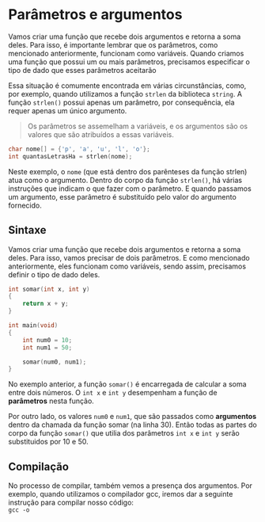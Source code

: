 # Parâmetros e argumentos
Vamos criar uma função que recebe dois argumentos e retorna a soma deles. Para isso, é importante lembrar que os parâmetros, como mencionado anteriormente, funcionam como variáveis. Quando criamos uma função que possui um ou mais parâmetros, precisamos especificar o tipo de dado que esses parâmetros aceitarão

Essa situação é comumente encontrada em várias circunstâncias, como, por exemplo, quando utilizamos a função `strlen` da biblioteca `string`. A função `strlen()` possui apenas um parâmetro, por consequência, ela requer apenas um único argumento. 
> Os parâmetros se assemelham a variáveis, e os argumentos são os valores que são atribuídos a essas variáveis.

```c
char nome[] = {'p', 'a', 'u', 'l', 'o'};
int quantasLetrasHa = strlen(nome);
```
Neste exemplo, o `nome` (que está dentro dos parênteses da função strlen) atua como o argumento. 
Dentro do corpo da função `strlen()`, há várias instruções que indicam o que fazer com o parâmetro. E quando passamos um argumento, esse parâmetro é substituído pelo valor do argumento fornecido.


## Sintaxe 
Vamos criar uma função que recebe dois argumentos e retorna a soma deles. 
Para isso, vamos precisar de dois parâmetros. E como mencionado anteriormente, eles funcionam como variáveis, sendo assim, precisamos definir o tipo de dado deles.

```c
int somar(int x, int y)
{
    return x + y;
}

int main(void)
{
    int num0 = 10; 
    int num1 = 50;

    somar(num0, num1);
}
```

No exemplo anterior, a função `somar()` é encarregada de calcular a soma entre dois números. O `int x` e `int y` desempenham a função de __parâmetros__ nesta função.

Por outro lado, os valores `num0` e `num1`, que são passados como __argumentos__ dentro da chamada da função somar (na linha 30). Então todas as partes do corpo da função `somar()` que utilia dos parâmetros `int x` e `int y` serão substituidos por 10 e 50.


## Compilação
No processo de compilar, também vemos a presença dos argumentos. 
Por exemplo, quando utilizamos o compilador gcc, iremos dar a seguinte instrução para compilar nosso código: </br> 
`gcc -o `